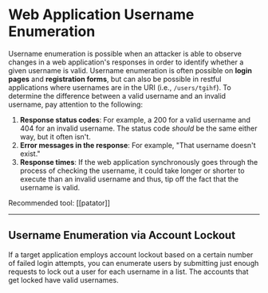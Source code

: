 # Web Application Username Enumeration

Username enumeration is possible when an attacker is able to observe changes in a web application's responses in order to identify whether a given username is valid. Username enumeration is often possible on **login pages** and **registration forms**, but can also be possible in restful applications where usernames are in the URI (i.e., `/users/tgihf`). To determine the difference between a valid username and an invalid username, pay attention to the following:
1. **Response status codes**: For example, a 200 for a valid username and 404 for an invalid username. The status code *should* be the same either way, but it often isn't.
2. **Error messages in the response**: For example, "That username doesn't exist."
3. **Response times**: If the web application synchronously goes through the process of checking the username, it could take longer or shorter to execute than an invalid username and thus, tip off the fact that the username is valid.

Recommended tool: [[patator]]

---

## Username Enumeration via Account Lockout

If a target application employs account lockout based on a certain number of failed login attempts, you can enumerate users by submitting just enough requests to lock out a user for each username in a list. The accounts that get locked have valid usernames.
